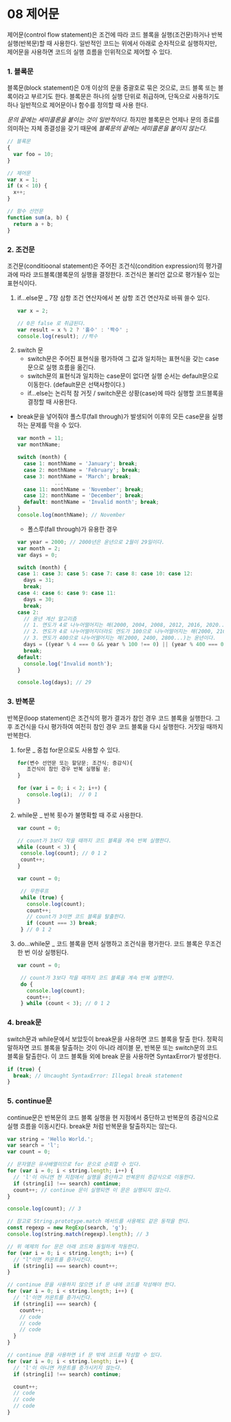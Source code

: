 08 제어문
=======
제어문(control flow statement)은 조건에 따라 코드 블록을 실행(조건문)하거나 반복실행(반복문)할 때 사용한다. 일반적인 코드는 위에서 아래로 순차적으로 실행하지만, 제어문을 사용하면 코드의 실행 흐름을 인위적으로 제어할 수 있다.

### 1. 블록문
블록문(block statement)은 0개 이상의 문을 중괄호로 묶은 것으로, 코드 블록 또는 블록이라고 부르기도 한다. 블록문은 하나의 실행 단위로 취급하며, 단독으로 사용하기도 하나 일반적으로 제어문이나 함수를 정의할 때 사용 한다.

*문의 끝에는 세미콜론을 붙이는 것이 일반적이다.* 하지만 블록문은 언제나 문의 종료를 의미하는 자체 종결성을 갖기 때문에 *블록문의 끝에는 세미콜론을 붙이지 않는다.*
````jsx
// 블록문
{
  var foo = 10;
}

// 제어문
var x = 1;
if (x < 10) {
  x++;
}

// 함수 선언문
function sum(a, b) {
  return a + b;
}
````

### 2. 조건문
조건문(conditioonal statement)은 주어진 조건식(condition expression)의 평가결과에 따라 코드블록(블록문의 실행을 결정한다. 조건식은 불리언 값으로 평가될수 있는 표현식이다.
  1) if...else문 _ 7장 삼항 조건 연산자에서 본 삼항 조건 연산자로 바꿔 쓸수 있다.
     ````jsx
     var x = 2;

     // 0은 false 로 취급된다.
     var result = x % 2 ? '홀수' : '짝수' ;
     console.log(result); //짝수 
     ````
  3) switch 문
     - switch문은 주어진 표현식을 평가하여 그 값과 일치하는 표현식을 갖는 case문으로 실행 흐름을 옮긴다.
     - switch문의 표현식과 일치하는 case문이 없다면 실행 순서는 default문으로 이동한다. (default문은 선택사항이다.)
     - if...else는 논리적 참 거짓 / switch문은 상황(case)에 따라 실행할 코드블록을 결정할 때 사용한다.
  - break문을 넣어줘야 폴스루(fall through)가 발생되어 이후의 모든 case문을 실행하는 문제를 막을 수 있다.
    ````jsx
    var month = 11;
    var monthName;

    switch (month) {
      case 1: monthName = 'January'; break;
      case 2: monthName = 'February'; break;
      case 3: monthName = 'March'; break;
                ...
      case 11: monthName = 'November'; break;
      case 12: monthName = 'December'; break;
      default: monthName = 'Invalid month'; break;
    }
    console.log(monthName); // November
    ````

    - 폴스루(fall through)가 유용한 경우
    ````jsx
    var year = 2000; // 2000년은 윤년으로 2월이 29일이다.
    var month = 2;
    var days = 0;

    switch (month) {
    case 1: case 3: case 5: case 7: case 8: case 10: case 12:
      days = 31;
      break;
    case 4: case 6: case 9: case 11:
      days = 30;
      break;
    case 2:
      // 윤년 계산 알고리즘
      // 1. 연도가 4로 나누어떨어지는 해(2000, 2004, 2008, 2012, 2016, 2020...)는 윤년이다.
      // 2. 연도가 4로 나누어떨어지더라도 연도가 100으로 나누어떨어지는 해(2000, 2100, 2200...)는 평년이다.
      // 3. 연도가 400으로 나누어떨어지는 해(2000, 2400, 2800...)는 윤년이다.
      days = ((year % 4 === 0 && year % 100 !== 0) || (year % 400 === 0)) ? 29 : 28;
      break;
    default:
      console.log('Invalid month');
    }

    console.log(days); // 29
    ````

### 3. 반복문
반복문(loop statement)은 조건식의 평가 결과가 참인 경우 코드 블록을 실행한다. 그 후 조건식을 다시 평가하여 여전히 참인 경우 코드 블록을 다시 실행한다. 거짓일 때까지 반복한다.
  1) for문 _ 중첩 for문으로도 사용할 수 있다.
     ````jsx
     for(변수 선언문 또는 할당문; 조건식; 증감식){
        조건식이 참인 경우 반복 실행될 문;
     }

     for (var i = 0; i < 2; i++) {
        console.log(i);  // 0 1
     }
     ````
  2) while문 _ 반복 횟수가 불명확할 때 주로 사용한다.
     ````jsx
     var count = 0;

     // count가 3보다 작을 때까지 코드 블록을 계속 반복 실행한다.
     while (count < 3) {
      console.log(count); // 0 1 2
      count++;
     }
     ````
     ````jsx
     var count = 0;

      // 무한루프
      while (true) {
        console.log(count);
        count++;
        // count가 3이면 코드 블록을 탈출한다.
        if (count === 3) break;
      } // 0 1 2
     ````
     
  4) do...while문 _ 코드 블록을 먼저 실행하고 조건식을 평가한다. 코드 블록은 무조건 한 번 이상 실행된다.
     ````jsx
     var count = 0;

      // count가 3보다 작을 때까지 코드 블록을 계속 반복 실행한다.
      do {
        console.log(count);
        count++;
      } while (count < 3); // 0 1 2
     ````

### 4. break문
switch문과 while문에서 보았듯이 break문을 사용하면 코드 블록을 탈출 한다. 
정확히 말하자면 코드 블록을 탈출하는 것이 아니라 레이블 문, 반복문 또는 switch문의 코드 블록을 탈출한다.
이 코드 블록들 외에 break 문을 사용하면 SyntaxError가 발생한다.
````jsx
if (true) {
  break; // Uncaught SyntaxError: Illegal break statement
}
````

### 5. continue문
continue문은 반복문의 코드 블록 실행을 현 지점에서 중단하고 반복문의 증감식으로 실행 흐름을 이동시킨다. break문 처럼 반복문을 탈출하지는 않는다.
````jsx
var string = 'Hello World.';
var search = 'l';
var count = 0;

// 문자열은 유사배열이므로 for 문으로 순회할 수 있다.
for (var i = 0; i < string.length; i++) {
  // 'l'이 아니면 현 지점에서 실행을 중단하고 반복문의 증감식으로 이동한다.
  if (string[i] !== search) continue;
  count++; // continue 문이 실행되면 이 문은 실행되지 않는다.
}

console.log(count); // 3

// 참고로 String.prototype.match 메서드를 사용해도 같은 동작을 한다.
const regexp = new RegExp(search, 'g');
console.log(string.match(regexp).length); // 3
````
````jsx
// 위 예제의 for 문은 아래 코드와 동일하게 작동한다.
for (var i = 0; i < string.length; i++) {
  // "l"이면 카운트를 증가시킨다.
  if (string[i] === search) count++;
}
````
````jsx
// continue 문을 사용하지 않으면 if 문 내에 코드를 작성해야 한다.
for (var i = 0; i < string.length; i++) {
  // 'l'이면 카운트를 증가시킨다.
  if (string[i] === search) {
    count++;
    // code
    // code
    // code
  }
}

// continue 문을 사용하면 if 문 밖에 코드를 작성할 수 있다.
for (var i = 0; i < string.length; i++) {
  // 'l'이 아니면 카운트를 증가시키지 않는다.
  if (string[i] !== search) continue;

  count++;
  // code
  // code
  // code
}
````


